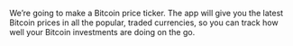 

We’re going to make a Bitcoin price ticker. The app will give you the latest Bitcoin prices in all the popular, traded currencies, so you can track how well your Bitcoin investments are doing on the go.


